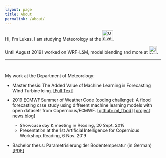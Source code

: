 ```yaml
---
layout: page
title: About
permalink: /about/
---
```


Hi, I'm Lukas.
I am studying Meteorology at the <img src="logo_univie.png" alt="University of Vienna" height="35"/>. 

Until August 2019 I worked on WRF-LSM, model blending and more at <img src="logo_ubimet.png" alt="IMGW" height="25"/>.

---
&nbsp;

My work at the Department of Meteorology:

- Master thesis: The Added Value of Machine Learning in Forecasting Wind Turbine Icing. [[Full Text]](https://www.researchgate.net/publication/338015101_The_Added_Value_of_Machine_Learning_in_Forecasting_Wind_Turbine_Icing)

- 2019 ECMWF Summer of Weather Code (coding challenge): A flood forecasting case study using different machine learning models with open datasets from Copernicus/ECMWF. [[github: ml_flood]](https://github.com/esowc/ml_flood)  [[project news blog]](https://matehiw-project.github.io)
  - Showcase day & meeting in Reading, 20 Sept. 2019
  - Presentation at the 1st Artificial Intelligence for Copernicus Workshop, Reading, 6 Nov. 2019

- Bachelor thesis: Parametrisierung der Bodentemperatur (in German) [[PDF]](https://homepage.univie.ac.at/a1254888/BA_Kugler.pdf)
